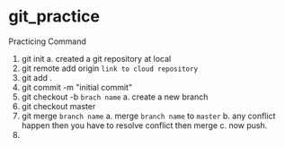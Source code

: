 # git_practice
Practicing Command

1. git init
  a. created a git repository at local
2. git remote add origin `link to cloud repository`
3. git add .
4. git commit -m "initial commit"
5. git checkout -b `brach name`
   a. create a new branch
6. git checkout master
7. git merge `branch name`
   a. merge `branch name` to `master`
   b. any conflict happen then you have to resolve conflict then merge
   c. now push.
8.
